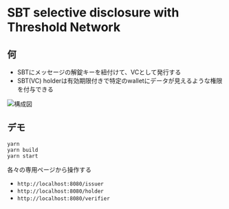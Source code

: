 # SBT selective disclosure with Threshold Network

## 何

* SBTにメッセージの解錠キーを紐付けて、VCとして発行する
* SBT(VC) holderは有効期限付きで特定のwalletにデータが見えるような権限を付与できる

![構成図](https://user-images.githubusercontent.com/5776910/230219606-b82d8334-9f3a-4f9a-8287-7242a0598859.jpg)

## デモ

```
yarn
yarn build
yarn start
```

各々の専用ページから操作する
* `http://localhost:8080/issuer`
* `http://localhost:8080/holder`
* `http://localhost:8080/verifier`